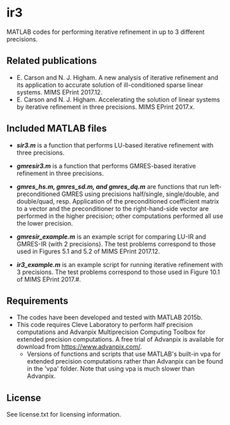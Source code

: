 # ir3
MATLAB codes for performing iterative refinement in up to 3 
different precisions. 

## Related publications
* E. Carson and N. J. Higham. A new analysis of iterative refinement and its application 
to accurate solution of ill-conditioned sparse linear systems. MIMS EPrint 2017.12.
* E. Carson and N. J. Higham. Accelerating the solution of linear systems by 
iterative refinement in three precisions. MIMS EPrint 2017.x. 

## Included MATLAB files
* **_sir3.m_** is a function that performs LU-based iterative refinement with three precisions.

* **_gmresir3.m_** is a function that performs GMRES-based iterative refinement in three precisions.

* **_gmres_hs.m, gmres_sd.m, and gmres_dq.m_** are functions that run left-preconditioned GMRES using precisions half/single, single/double, and double/quad, resp. Application of the preconditioned coefficient matrix to a vector and the preconditioner to the right-hand-side vector are performed in the higher precision; other computations performed all use the lower precision.  

* **_gmresir_example.m_** is an example script for comparing LU-IR and GMRES-IR (with 2 precisions). The test problems correspond to those used in Figures 5.1 and 5.2 of MIMS EPrint 2017.12.

* **_ir3_example.m_** is an example script for running iterative refinement with 3 precisions. The test problems correspond to those used in Figure 10.1 of MIMS EPrint 2017.#.


## Requirements
* The codes have been developed and tested with MATLAB 2015b.
* This code requires Cleve Laboratory to perform half precision computations and 
Advanpix Multiprecision Computing Toolbox for extended precision computations. 
A free trial of Advanpix is available for download from https://www.advanpix.com/.
    - Versions of functions and scripts that use MATLAB's built-in vpa for extended precision 
    computations rather than Advanpix can be found in the 'vpa' folder. Note that 
    using vpa is much slower than Advanpix. 

## License
See license.txt for licensing information.
